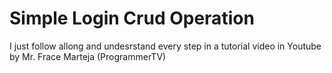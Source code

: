 # Simple Login Crud Operation

I just follow allong and undesrstand every step in a tutorial video in Youtube by Mr. Frace Marteja (ProgrammerTV)

